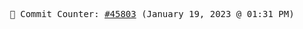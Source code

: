 <p align="center">
    <samp>
        📮 Commit Counter: <a href="https://github.com/Javascript-void0/Javascript-void0/commits/main">#45803</a> (January 19, 2023 @ 01:31 PM)
    </samp>
</p>